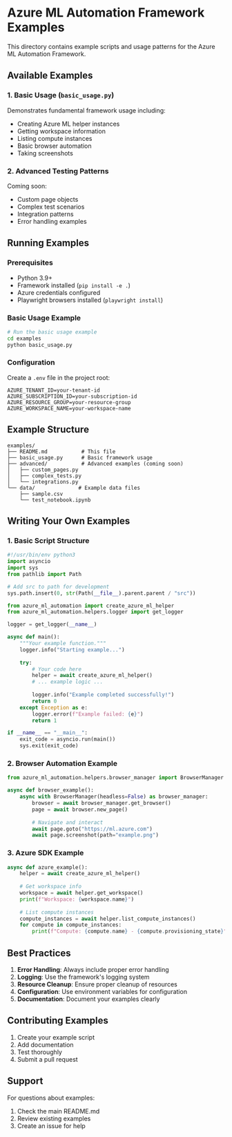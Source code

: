 # Azure ML Automation Framework Examples

This directory contains example scripts and usage patterns for the Azure ML Automation Framework.

## Available Examples

### 1. Basic Usage (`basic_usage.py`)
Demonstrates fundamental framework usage including:
- Creating Azure ML helper instances
- Getting workspace information
- Listing compute instances
- Basic browser automation
- Taking screenshots

### 2. Advanced Testing Patterns
Coming soon:
- Custom page objects
- Complex test scenarios
- Integration patterns
- Error handling examples

## Running Examples

### Prerequisites
- Python 3.9+
- Framework installed (`pip install -e .`)
- Azure credentials configured
- Playwright browsers installed (`playwright install`)

### Basic Usage Example

```bash
# Run the basic usage example
cd examples
python basic_usage.py
```

### Configuration

Create a `.env` file in the project root:
```env
AZURE_TENANT_ID=your-tenant-id
AZURE_SUBSCRIPTION_ID=your-subscription-id
AZURE_RESOURCE_GROUP=your-resource-group
AZURE_WORKSPACE_NAME=your-workspace-name
```

## Example Structure

```
examples/
├── README.md           # This file
├── basic_usage.py      # Basic framework usage
├── advanced/           # Advanced examples (coming soon)
│   ├── custom_pages.py
│   ├── complex_tests.py
│   └── integrations.py
└── data/              # Example data files
    ├── sample.csv
    └── test_notebook.ipynb
```

## Writing Your Own Examples

### 1. Basic Script Structure

```python
#!/usr/bin/env python3
import asyncio
import sys
from pathlib import Path

# Add src to path for development
sys.path.insert(0, str(Path(__file__).parent.parent / "src"))

from azure_ml_automation import create_azure_ml_helper
from azure_ml_automation.helpers.logger import get_logger

logger = get_logger(__name__)

async def main():
    """Your example function."""
    logger.info("Starting example...")
    
    try:
        # Your code here
        helper = await create_azure_ml_helper()
        # ... example logic ...
        
        logger.info("Example completed successfully!")
        return 0
    except Exception as e:
        logger.error(f"Example failed: {e}")
        return 1

if __name__ == "__main__":
    exit_code = asyncio.run(main())
    sys.exit(exit_code)
```

### 2. Browser Automation Example

```python
from azure_ml_automation.helpers.browser_manager import BrowserManager

async def browser_example():
    async with BrowserManager(headless=False) as browser_manager:
        browser = await browser_manager.get_browser()
        page = await browser.new_page()
        
        # Navigate and interact
        await page.goto("https://ml.azure.com")
        await page.screenshot(path="example.png")
```

### 3. Azure SDK Example

```python
async def azure_example():
    helper = await create_azure_ml_helper()
    
    # Get workspace info
    workspace = await helper.get_workspace()
    print(f"Workspace: {workspace.name}")
    
    # List compute instances
    compute_instances = await helper.list_compute_instances()
    for compute in compute_instances:
        print(f"Compute: {compute.name} - {compute.provisioning_state}")
```

## Best Practices

1. **Error Handling**: Always include proper error handling
2. **Logging**: Use the framework's logging system
3. **Resource Cleanup**: Ensure proper cleanup of resources
4. **Configuration**: Use environment variables for configuration
5. **Documentation**: Document your examples clearly

## Contributing Examples

1. Create your example script
2. Add documentation
3. Test thoroughly
4. Submit a pull request

## Support

For questions about examples:
1. Check the main README.md
2. Review existing examples
3. Create an issue for help